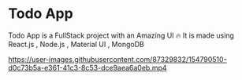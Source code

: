 # Todo App

Todo App is a FullStack project with an Amazing UI 🔥
It is made using React.js , Node.js , Material UI , MongoDB

https://user-images.githubusercontent.com/87329832/154790510-d0c73b5a-e361-41c3-8c53-dce9aea6a0eb.mp4

